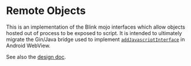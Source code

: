 # Remote Objects

This is an implementation of the Blink mojo interfaces which allow objects
hosted out of process to be exposed to script. It is intended to ultimately
migrate the Gin/Java bridge used to implement
[`addJavascriptInterface`](https://developer.android.com/reference/android/webkit/WebView.html#addJavascriptInterface%28java.lang.Object,%20java.lang.String%29)
in Android WebView.

See also the [design doc](https://docs.google.com/document/d/1T8Zj_gZK7jHsy80Etk-Rw4hXMIW4QeaTtXjy5ZKP3X0/edit).
